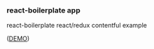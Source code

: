 ### react-boilerplate app

react-boilerplate react/redux contentful example

([DEMO](https://rb-base.herokuapp.com))
